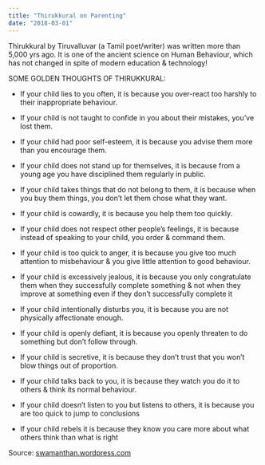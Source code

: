 ```yaml
---
title: "Thirukkural on Parenting"
date: "2018-03-01"
---
```


Thirukkural by Tiruvalluvar (a Tamil poet/writer) was written more than 5,000 yrs ago. It is one of the ancient science on Human Behaviour, which has not changed in spite of modern education & technology!

SOME GOLDEN THOUGHTS OF THIRUKKURAL:

- If your child lies to you often, it is because you over-react too harshly to their inappropriate behaviour.

- If your child is not taught to confide in you about their mistakes, you’ve lost them.

- If your child had poor self-esteem, it is because you advise them more than you encourage them.

- If your child does not stand up for themselves, it is because from a young age you have disciplined them regularly in public.

- If your child takes things that do not belong to them, it is because when you buy them things, you don’t let them chose what they want.

- If your child is cowardly, it is because you help them too quickly.

- If your child does not respect other people’s feelings, it is because instead of speaking to your child, you order & command them.

- If your child is too quick to anger, it is because you give too much attention to misbehaviour & you give little attention to good behaviour.

- If your child is excessively jealous, it is because you only congratulate them when they successfully complete something & not when they improve at something even if they don’t successfully complete it

- If your child intentionally disturbs you, it is because you are not physically affectionate enough.

- If your child is openly defiant, it is because you openly threaten to do something but don’t follow through.

- If your child is secretive, it is because they don’t trust that you won’t blow things out of proportion.

- If your child talks back to you, it is because they watch you do it to others & think its normal behaviour.

- If your child doesn’t listen to you but listens to others, it is because you are too quick to jump to conclusions

- If your child rebels it is because they know you care more about what others think than what is right

Source: [swamanthan.wordpress.com](swamanthan.wordpress.com "swamanthan.wordpress.com")
